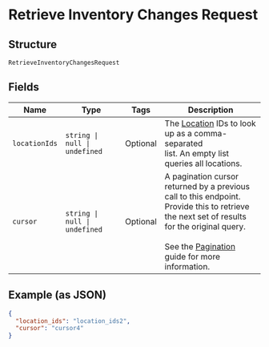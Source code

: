<!-- Optimized: 2025-10-06 -->
<!-- RPM: 1.6.2.1.1.6.2.1_retrieve-inventory-changes-request_20251006 -->
<!-- Session: E2E RPM DNA Application -->
<!-- AOM: RND (Reggie & Dro) -->
<!-- COI: TECHNOLOGY -->
<!-- RPM: HIGH -->
<!-- ACTION: BUILD -->

# Retrieve Inventory Changes Request

## Structure

`RetrieveInventoryChangesRequest`

## Fields

| Name | Type | Tags | Description |
|  --- | --- | --- | --- |
| `locationIds` | `string \| null \| undefined` | Optional | The [Location](entity:Location) IDs to look up as a comma-separated<br>list. An empty list queries all locations. |
| `cursor` | `string \| null \| undefined` | Optional | A pagination cursor returned by a previous call to this endpoint.<br>Provide this to retrieve the next set of results for the original query.<br><br>See the [Pagination](https://developer.squareup.com/docs/working-with-apis/pagination) guide for more information. |

## Example (as JSON)

```json
{
  "location_ids": "location_ids2",
  "cursor": "cursor4"
}
```
